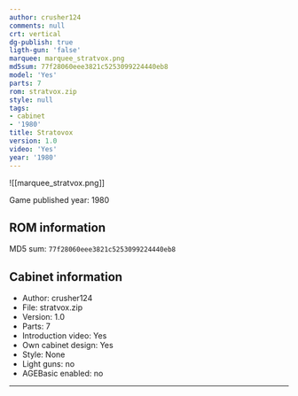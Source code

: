 ```yaml
---
author: crusher124
comments: null
crt: vertical
dg-publish: true
ligth-gun: 'false'
marquee: marquee_stratvox.png
md5sum: 77f28060eee3821c5253099224440eb8
model: 'Yes'
parts: 7
rom: stratvox.zip
style: null
tags:
- cabinet
- '1980'
title: Stratovox
version: 1.0
video: 'Yes'
year: '1980'
---
```


![[marquee_stratvox.png]]

Game published year: 1980

## ROM information

MD5 sum: `77f28060eee3821c5253099224440eb8` 

## Cabinet information

- Author: crusher124
- File: stratvox.zip
- Version: 1.0
- Parts: 7
- Introduction video: Yes
- Own cabinet design: Yes
- Style: None
- Light guns: no
- AGEBasic enabled: no

---
